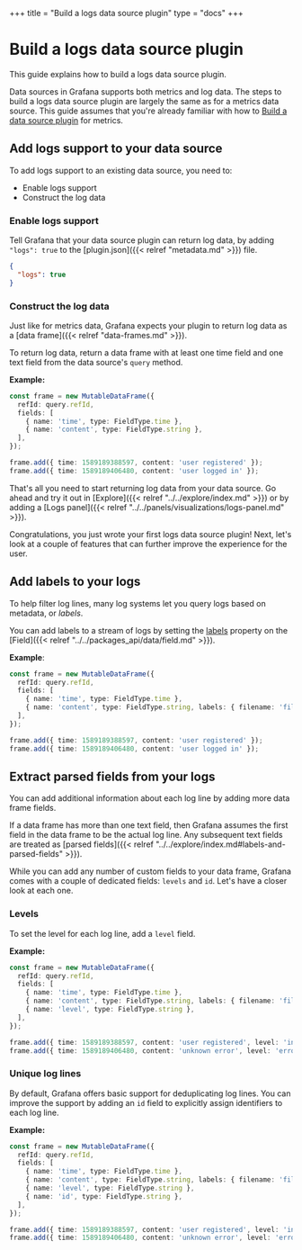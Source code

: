 +++
title = "Build a logs data source plugin"
type = "docs"
+++

# Build a logs data source plugin

This guide explains how to build a logs data source plugin.

Data sources in Grafana supports both metrics and log data. The steps to build a logs data source plugin are largely the same as for a metrics data source. This guide assumes that you're already familiar with how to [Build a data source plugin](/docs/grafana/latest/developers/plugins/create-a-grafana-plugin/develop-a-plugin/build-a-data-source-plugin/) for metrics.

## Add logs support to your data source

To add logs support to an existing data source, you need to:

- Enable logs support
- Construct the log data

### Enable logs support

Tell Grafana that your data source plugin can return log data, by adding `"logs": true` to the [plugin.json]({{< relref "metadata.md" >}}) file.

```json
{
  "logs": true
}
```

### Construct the log data

Just like for metrics data, Grafana expects your plugin to return log data as a [data frame]({{< relref "data-frames.md" >}}).

To return log data, return a data frame with at least one time field and one text field from the data source's `query` method.

**Example:**

```ts
const frame = new MutableDataFrame({
  refId: query.refId,
  fields: [
    { name: 'time', type: FieldType.time },
    { name: 'content', type: FieldType.string },
  ],
});

frame.add({ time: 1589189388597, content: 'user registered' });
frame.add({ time: 1589189406480, content: 'user logged in' });
```

That's all you need to start returning log data from your data source. Go ahead and try it out in [Explore]({{< relref "../../explore/index.md" >}}) or by adding a [Logs panel]({{< relref "../../panels/visualizations/logs-panel.md" >}}).

Congratulations, you just wrote your first logs data source plugin! Next, let's look at a couple of features that can further improve the experience for the user.

## Add labels to your logs

To help filter log lines, many log systems let you query logs based on metadata, or _labels_.

You can add labels to a stream of logs by setting the [labels](../../packages_api/data/field.md#labels-property) property on the [Field]({{< relref "../../packages_api/data/field.md" >}}).

**Example**:

```ts
const frame = new MutableDataFrame({
  refId: query.refId,
  fields: [
    { name: 'time', type: FieldType.time },
    { name: 'content', type: FieldType.string, labels: { filename: 'file.txt' } },
  ],
});

frame.add({ time: 1589189388597, content: 'user registered' });
frame.add({ time: 1589189406480, content: 'user logged in' });
```

## Extract parsed fields from your logs

You can add additional information about each log line by adding more data frame fields.

If a data frame has more than one text field, then Grafana assumes the first field in the data frame to be the actual log line. Any subsequent text fields are treated as [parsed fields]({{< relref "../../explore/index.md#labels-and-parsed-fields" >}}).

While you can add any number of custom fields to your data frame, Grafana comes with a couple of dedicated fields: `levels` and `id`. Let's have a closer look at each one.

### Levels

To set the level for each log line, add a `level` field.

**Example:**

```ts
const frame = new MutableDataFrame({
  refId: query.refId,
  fields: [
    { name: 'time', type: FieldType.time },
    { name: 'content', type: FieldType.string, labels: { filename: 'file.txt' } },
    { name: 'level', type: FieldType.string },
  ],
});

frame.add({ time: 1589189388597, content: 'user registered', level: 'info' });
frame.add({ time: 1589189406480, content: 'unknown error', level: 'error' });
```

### Unique log lines

By default, Grafana offers basic support for deduplicating log lines. You can improve the support by adding an `id` field to explicitly assign identifiers to each log line.

**Example:**

```ts
const frame = new MutableDataFrame({
  refId: query.refId,
  fields: [
    { name: 'time', type: FieldType.time },
    { name: 'content', type: FieldType.string, labels: { filename: 'file.txt' } },
    { name: 'level', type: FieldType.string },
    { name: 'id', type: FieldType.string },
  ],
});

frame.add({ time: 1589189388597, content: 'user registered', level: 'info', id: 'd3b07384d113edec49eaa6238ad5ff00' });
frame.add({ time: 1589189406480, content: 'unknown error', level: 'error', id: 'c157a79031e1c40f85931829bc5fc552' });
```
